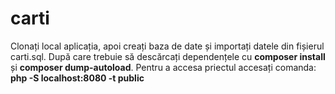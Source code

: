 # carti
Clonați local aplicația, apoi creați baza de date și importați datele din fișierul carti.sql.
După care trebuie să descărcați dependențele cu **composer install** și **composer dump-autoload**.
Pentru a accesa priectul accesați comanda:
**php -S localhost:8080 -t public**
